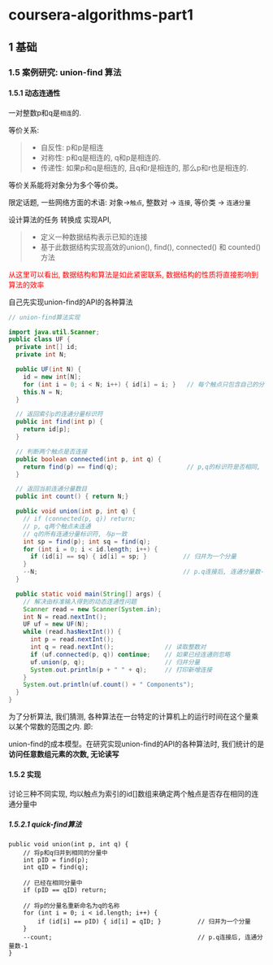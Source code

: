 # coursera-algorithms-part1

## 1 基础

### 1.5 案例研究: union-find 算法

#### 1.5.1 动态连通性

一对整数p和q是`相连`的.

等价关系:
> * 自反性: p和p是相连
> * 对称性: p和q是相连的, q和p是相连的.
> * 传递性: 如果p和q是相连的, 且q和r是相连的, 那么p和r也是相连的.

等价关系能将对象分为多个等价类。

限定话题, 一些网络方面的术语:
对象->`触点`, 整数对 -> `连接`, 等价类 -> `连通分量`

设计算法的任务 转换成 实现API,
> * 定义一种数据结构表示已知的连接
> * 基于此数据结构实现高效的union(), find(), connected() 和 counted()方法

<span style="color:red">从这里可以看出, 数据结构和算法是如此紧密联系, 数据结构的性质将直接影响到算法的效率</span>

自己先实现union-find的API的各种算法
```java
// union-find算法实现

import java.util.Scanner;
public class UF {
  private int[] id;
  private int N;

  public UF(int N) {
    id = new int[N];
    for (int i = 0; i < N; i++) { id[i] = i; }   // 每个触点只包含自己的分量
    this.N = N;
  }

  // 返回索引p的连通分量标识符
  public int find(int p) {
    return id[p];
  }

  // 判断两个触点是否连接
  public boolean connected(int p, int q) {
    return find(p) == find(q);                   // p,q的标识符是否相同, id[p] == id[q]
  }

  // 返回当前连通分量数目
  public int count() { return N;}

  public void union(int p, int q) {
    // if (connected(p, q)) return;
    // p, q两个触点未连通
    // q的所有连通分量标识符, 与p一致
    int sp = find(p); int sq = find(q);
    for (int i = 0; i < id.length; i++) {
      if (id[i] == sq) { id[i] = sp; }          // 归并为一个分量
    }
    --N;                                        // p.q连接后, 连通分量数-1
  }

  public static void main(String[] args) {
    // 解决由标准输入得到的动态连通性问题
    Scanner read = new Scanner(System.in);
    int N = read.nextInt();
    UF uf = new UF(N);
    while (read.hasNextInt()) {
      int p = read.nextInt();
      int q = read.nextInt();              // 读取整数对
      if (uf.connected(p, q)) continue;    // 如果已经连通则忽略
      uf.union(p, q);                      // 归并分量
      System.out.println(p + " " + q);     // 打印新增连接
    }
    System.out.println(uf.count() + " Components");
  }
}
```

为了分析算法, 我们猜测, 各种算法在一台特定的计算机上的运行时间在这个量乘以某个常数的范围之内.
即:

union-find的成本模型。在研究实现union-find的API的各种算法时, 我们统计的是**访问任意数组元素的次数, 无论读写**

#### 1.5.2 实现

讨论三种不同实现, 均以触点为索引的id[]数组来确定两个触点是否存在相同的连通分量中

##### 1.5.2.1 quick-find算法
```
public void union(int p, int q) {
    // 将p和q归并到相同的分量中
    int pID = find(p);
    int qID = find(q);

	// 已经在相同分量中
    if (pID == qID) return;

    // 将p的分量名重新命名为q的名称
    for (int i = 0; i < id.length; i++) {
        if (id[i] == pID) { id[i] = qID; }          // 归并为一个分量
    }
    --count;                                        // p.q连接后, 连通分量数-1
}
```

